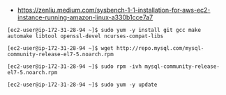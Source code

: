 
- https://zenliu.medium.com/sysbench-1-1-installation-for-aws-ec2-instance-running-amazon-linux-a330b1cce7a7

```
[ec2-user@ip-172-31-28-94 ~]$ sudo yum -y install git gcc make automake libtool openssl-devel ncurses-compat-libs

[ec2-user@ip-172-31-28-94 ~]$ wget http://repo.mysql.com/mysql-community-release-el7-5.noarch.rpm

[ec2-user@ip-172-31-28-94 ~]$ sudo rpm -ivh mysql-community-release-el7-5.noarch.rpm

[ec2-user@ip-172-31-28-94 ~]$ sudo yum -y update


```

